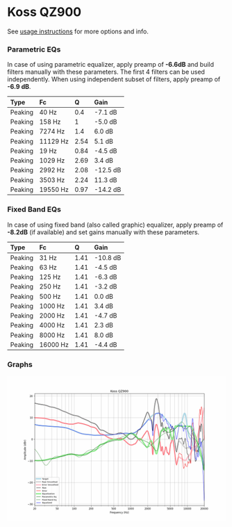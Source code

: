 # Koss QZ900
See [usage instructions](https://github.com/jaakkopasanen/AutoEq#usage) for more options and info.

### Parametric EQs
In case of using parametric equalizer, apply preamp of **-6.6dB** and build filters manually
with these parameters. The first 4 filters can be used independently.
When using independent subset of filters, apply preamp of **-6.9 dB**.

| Type    | Fc       |    Q | Gain     |
|:--------|:---------|:-----|:---------|
| Peaking | 40 Hz    | 0.4  | -7.1 dB  |
| Peaking | 158 Hz   | 1    | -5.0 dB  |
| Peaking | 7274 Hz  | 1.4  | 6.0 dB   |
| Peaking | 11129 Hz | 2.54 | 5.1 dB   |
| Peaking | 19 Hz    | 0.84 | -4.5 dB  |
| Peaking | 1029 Hz  | 2.69 | 3.4 dB   |
| Peaking | 2992 Hz  | 2.08 | -12.5 dB |
| Peaking | 3503 Hz  | 2.24 | 11.3 dB  |
| Peaking | 19550 Hz | 0.97 | -14.2 dB |

### Fixed Band EQs
In case of using fixed band (also called graphic) equalizer, apply preamp of **-8.2dB**
(if available) and set gains manually with these parameters.

| Type    | Fc       |    Q | Gain     |
|:--------|:---------|:-----|:---------|
| Peaking | 31 Hz    | 1.41 | -10.8 dB |
| Peaking | 63 Hz    | 1.41 | -4.5 dB  |
| Peaking | 125 Hz   | 1.41 | -6.3 dB  |
| Peaking | 250 Hz   | 1.41 | -3.2 dB  |
| Peaking | 500 Hz   | 1.41 | 0.0 dB   |
| Peaking | 1000 Hz  | 1.41 | 3.4 dB   |
| Peaking | 2000 Hz  | 1.41 | -4.7 dB  |
| Peaking | 4000 Hz  | 1.41 | 2.3 dB   |
| Peaking | 8000 Hz  | 1.41 | 8.0 dB   |
| Peaking | 16000 Hz | 1.41 | -4.4 dB  |

### Graphs
![](./Koss%20QZ900.png)